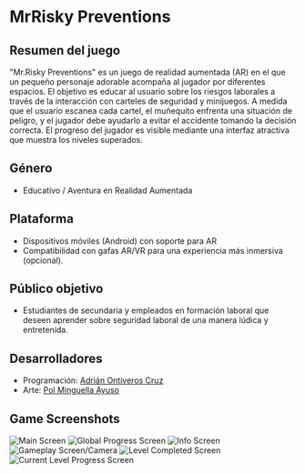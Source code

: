 # MrRisky Preventions
 
## Resumen del juego
"Mr.Risky Preventions" es un juego de realidad aumentada (AR) en el que un
pequeño personaje adorable acompaña al jugador por diferentes espacios. El
objetivo es educar al usuario sobre los riesgos laborales a través de la interacción
con carteles de seguridad y minijuegos. A medida que el usuario escanea cada
cartel, el muñequito enfrenta una situación de peligro, y el jugador debe ayudarlo a
evitar el accidente tomando la decisión correcta. El progreso del jugador es visible
mediante una interfaz atractiva que muestra los niveles superados.

## Género
- Educativo / Aventura en Realidad Aumentada

## Plataforma
- Dispositivos móviles (Android) con soporte para AR
- Compatibilidad con gafas AR/VR para una experiencia más inmersiva
(opcional).

## Público objetivo
- Estudiantes de secundaria y empleados en formación laboral que deseen
aprender sobre seguridad laboral de una manera lúdica y entretenida.

## Desarrolladores
- Programación: [Adrián Ontiveros Cruz](https://github.com/AdriOntiC)
- Arte: [Pol Minguella Ayuso](https://github.com/PolMiAy04)

## Game Screenshots
![Main Screen](docs/Images/GameScreenshot1.jpg)
![Global Progress Screen](docs/Images/GameScreenshot2.jpg)
![Info Screen](docs/Images/GameScreenshot3.jpg)
![Gameplay Screen/Camera](docs/Images/GameScreenshot4.jpg)
![Level Completed Screen](docs/Images/GameScreenshot5.jpg)
![Current Level Progress Screen](docs/Images/GameScreenshot6.jpg)